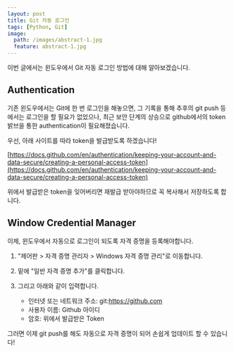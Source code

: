 ```yaml
---
layout: post
title: Git 자동 로그인
tags: [Python, Git]
image:
  path: /images/abstract-1.jpg
  feature: abstract-1.jpg
---
```


이번 글에서는 윈도우에서 Git 자동 로그인 방법에 대해 알아보겠습니다.

## Authentication

기존 윈도우에서는 Git에 한 번 로그인을 해놓으면, 그 기록을 통해 추후의 git push 등에서는 로그인을 할 필요가 없었으나, 최근 보안 단계의 상승으로 github에서의 token 밝브을 통한 authentication이 필요해졌습니다. 

우선, 아래 사이트를 따라 token을 발급받도록 하겠습니다!

[https://docs.github.com/en/authentication/keeping-your-account-and-data-secure/creating-a-personal-access-token](https://docs.github.com/en/authentication/keeping-your-account-and-data-secure/creating-a-personal-access-token)

위에서 발급받은 token을 잊어버리면 재발급 받아야하므로 꼭 복사해서 저장하도록 합니다.

## Window Credential Manager

이제, 윈도우에서 자동으로 로그인이 되도록 자격 증명을 등록해야합니다.

1. "제어판 > 자격 증명 관리자 > Windows 자격 증명 관리"로 이동합니다.

2. 밑에 "일반 자격 증명 추가"를 클릭합니다.

3. 그리고 아래와 같이 입력합니다.

    * 인터넷 또는 네트워크 주소: git:https://github.com
    * 사용자 이름: Github 아이디
    * 암호: 위에서 발급받은 Token

그러면 이제 git push를 해도 자동으로 자격 증명이 되어 손쉽게 업데이트 할 수 있습니다!
